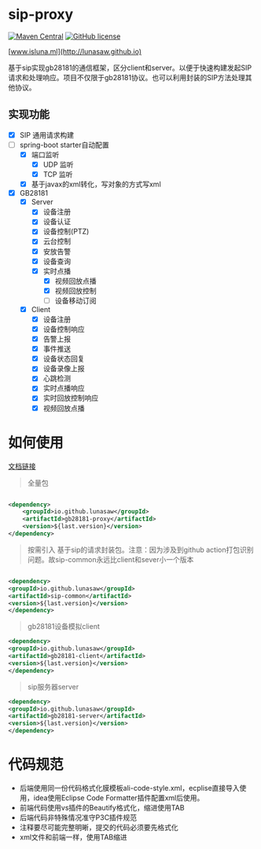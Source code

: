 # sip-proxy

[![Maven Central](https://img.shields.io/maven-central/v/io.github.lunasaw/sip-proxy)](https://mvnrepository.com/artifact/io.github.lunasaw/sip-common)
[![GitHub license](https://img.shields.io/badge/MIT_License-blue.svg)](https://raw.githubusercontent.com/lunasaw/gb28181-proxy/master/LICENSE)

[www.isluna.ml](http://lunasaw.github.io)

基于sip实现gb28181的通信框架，区分client和server。以便于快速构建发起SIP请求和处理响应。项目不仅限于gb28181协议。也可以利用封装的SIP方法处理其他协议。

## 实现功能

- [x] SIP 通用请求构建
- [ ] spring-boot starter自动配置
    - [x] 端口监听
        - [x] UDP 监听
        - [x] TCP 监听
    - [x] 基于javax的xml转化，写对象的方式写xml
- [x] GB28181
    - [x] Server
        - [x] 设备注册
        - [x] 设备认证
        - [x] 设备控制(PTZ)
        - [x] 云台控制
        - [x] 安放告警
        - [x] 设备查询
      - [x] 实时点播
          - [x] 视频回放点播
          - [x] 视频回放控制
        - [ ] 设备移动订阅
    - [x] Client
        - [x] 设备注册
        - [x] 设备控制响应
        - [x] 告警上报
        - [x] 事件推送
        - [x] 设备状态回复
        - [x] 设备录像上报
        - [x] 心跳检测
      - [x] 实时点播响应
      - [x] 实时回放控制响应
      - [x] 视频回放点播

# 如何使用

<a href="https://lunasaw.github.io/gb28181-proxy/" target="_blank">文档链接</a>

> 全量包

```xml

<dependency>
    <groupId>io.github.lunasaw</groupId>
    <artifactId>gb28181-proxy</artifactId>
    <version>${last.version}</version>
</dependency>
```

> 按需引入 基于sip的请求封装包。注意：因为涉及到github action打包识别问题。故sip-common永远比client和sever小一个版本

```xml

<dependency>
<groupId>io.github.lunasaw</groupId>
<artifactId>sip-common</artifactId>
<version>${last.version}</version>
</dependency>
```

> gb28181设备模拟client

```xml
<dependency>
<groupId>io.github.lunasaw</groupId>
<artifactId>gb28181-client</artifactId>
<version>${last.version}</version>
</dependency>
```

> sip服务器server

```xml
<dependency>
<groupId>io.github.lunasaw</groupId>
<artifactId>gb28181-server</artifactId>
<version>${last.version}</version>
</dependency>
```

# 代码规范

- 后端使用同一份代码格式化膜模板ali-code-style.xml，ecplise直接导入使用，idea使用Eclipse Code Formatter插件配置xml后使用。
- 前端代码使用vs插件的Beautify格式化，缩进使用TAB
- 后端代码非特殊情况准守P3C插件规范
- 注释要尽可能完整明晰，提交的代码必须要先格式化
- xml文件和前端一样，使用TAB缩进
